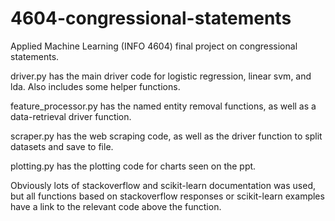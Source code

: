 # 4604-congressional-statements
Applied Machine Learning (INFO 4604) final project on congressional statements.

driver.py has the main driver code for logistic regression, linear svm, and lda. Also includes some helper functions.

feature_processor.py has the named entity removal functions, as well as a data-retrieval driver function.

scraper.py has the web scraping code, as well as the driver function to split datasets and save to file.

plotting.py has the plotting code for charts seen on the ppt.

Obviously lots of stackoverflow and scikit-learn documentation was used, but all functions based on stackoverflow responses or scikit-learn examples have a link to the relevant code above the function.

